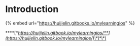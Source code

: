 # Introduction

{% embed url="https://huijielin.gitbooks.io/mylearningios" %}

\*\*\*\*[**https://huijielin.gitbook.io/mylearningios/**](https://huijielin.gitbook.io/mylearningios/)\*\*\*\*

